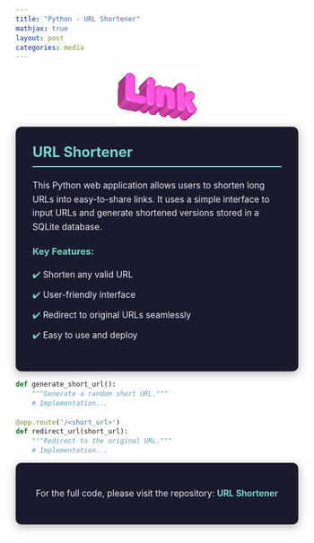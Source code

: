 ```yaml
---
title: "Python - URL Shortener"
mathjax: true
layout: post
categories: media
---
```


<div align="center">
    <img src="../assets/images/link.gif" alt="URL Shortener GIF" />
</div>

<div style="background-color: #1a1a2e; color: #EAECEE; padding: 30px; border-radius: 10px; box-shadow: 0 4px 15px rgba(0, 0, 0, 0.3);">
    <h2 style="margin-top: 0; font-size: 1.8em; color: #76D7C4; border-bottom: 2px solid #76D7C4; padding-bottom: 10px;">URL Shortener</h2>
    <p style="line-height: 1.6; font-size: 1.1em;">This Python web application allows users to shorten long URLs into easy-to-share links. It uses a simple interface to input URLs and generate shortened versions stored in a SQLite database.</p>

 <h3 style="color: #76D7C4; margin-top: 20px;">Key Features:</h3>
    <ul style="list-style-type: none; padding: 0;">
        <li style="color: #EAECEE; font-size: 1.1em; padding: 5px 0; position: relative;">
            <span style="color: #76D7C4;">✔️</span> Shorten any valid URL
        </li>
        <li style="color: #EAECEE; font-size: 1.1em; padding: 5px 0; position: relative;">
            <span style="color: #76D7C4;">✔️</span> User-friendly interface
        </li>
        <li style="color: #EAECEE; font-size: 1.1em; padding: 5px 0; position: relative;">
            <span style="color: #76D7C4;">✔️</span> Redirect to original URLs seamlessly
        </li>
        <li style="color: #EAECEE; font-size: 1.1em; padding: 5px 0; position: relative;">
            <span style="color: #76D7C4;">✔️</span> Easy to use and deploy
        </li>
    </ul>
</div>

```python
def generate_short_url():
    """Generate a random short URL."""
    # Implementation...

@app.route('/<short_url>')
def redirect_url(short_url):
    """Redirect to the original URL."""
    # Implementation...
```
<div style="background-color: #1a1a2e; color: #EAECEE; padding: 30px; border-radius: 10px; box-shadow: 0 4px 15px rgba(0, 0, 0, 0.3);"> <p style="font-size: 1.1em; text-align: center;"> For the full code, please visit the repository: <a href="https://github.com/6cox9/Python-UrlShortener" target="_blank" style="color: #76D7C4; text-decoration: none; font-weight: bold;">URL Shortener</a> </p> </div>
